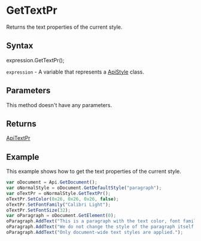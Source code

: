 # GetTextPr

Returns the text properties of the current style.

## Syntax

expression.GetTextPr();

`expression` - A variable that represents a [ApiStyle](../ApiStyle.md) class.

## Parameters

This method doesn't have any parameters.

## Returns

[ApiTextPr](../../ApiTextPr/ApiTextPr.md)

## Example

This example shows how to get the text properties of the current style.

```javascript
var oDocument = Api.GetDocument();
var oNormalStyle = oDocument.GetDefaultStyle("paragraph");
var oTextPr = oNormalStyle.GetTextPr();
oTextPr.SetColor(0x26, 0x26, 0x26, false);
oTextPr.SetFontFamily("Calibri Light");
oTextPr.SetFontSize(32);
var oParagraph = oDocument.GetElement(0);
oParagraph.AddText("This is a paragraph with the text color, font family and font size set using the text style. ");
oParagraph.AddText("We do not change the style of the paragraph itself. ");
oParagraph.AddText("Only document-wide text styles are applied.");
```
